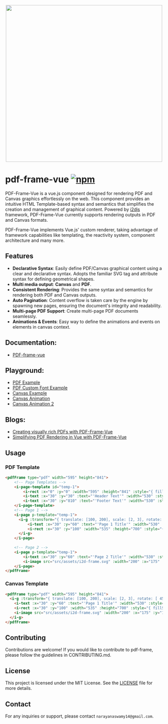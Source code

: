 <p align="center">
  <img src="https://github.com/I2Djs/pdf-frame/blob/main/assets/pdf-frame.svg?raw=true" width=500>
</p>

# pdf-frame-vue [![npm](https://img.shields.io/npm/v/@i2d/pdf-frame-vue.svg)](https://www.npmjs.com/package/@i2d/pdf-frame-vue)

PDF-Frame-Vue is a vue.js component designed for rendering PDF and Canvas graphics effortlessly on the web. This component provides an intuitive HTML Template-based syntax and semantics that simplifies the creation and management of graphical content. Powered by [i2djs](https://github.com/I2Djs/I2Djs) framework, PDF-Frame-Vue currently supports rendering outputs in PDF and Canvas formats.

PDF-Frame-Vue implements Vue.js' custom renderer, taking advantage of framework capabilities like templating, the reactivity system, component architecture and many more.

## Features

* **Declarative Syntax**: Easily define PDF/Canvas graphical content using a clear and declarative syntax. Adopts the familiar SVG tag and attribute syntax for defining geometrical shapes.
* **Multi media output**: **Canvas** and **PDF**.
* **Consistent Rendering**: Provides the same syntax and semantics for rendering both PDF and Canvas outputs.
* **Auto Pagination**: Content overflow is taken care by the engine by spawning new pages, ensuring the document's integrity and readability.
* **Multi-page PDF Support**: Create multi-page PDF documents seamlessly.
* **Animations & Events**: Easy way to define the animations and events on elements in canvas context.

## Documentation: 
  * [PDF-frame-vue](https://github.com/I2Djs/pdf-frame/wiki/pdf%E2%80%90frame%E2%80%90vue)
  
## Playground:
  * [PDF Example](https://stackblitz.com/edit/pdf-frame-vuejs?embed=1&file=src%2FApp.vue)
  * [PDF Custom Font Example](https://stackblitz.com/edit/pdf-frame-vuejs-67yqev)
  * [Canvas Example](https://stackblitz.com/edit/pdf-frame-vuejs-canvas?embed=1&file=src%2FApp.vue)
  * [Canvas Animation](https://stackblitz.com/edit/pdf-frame-vuejs-canvas-qp1rhy?file=src%2FApp.vue)
  * [Canvas Animation 2](https://stackblitz.com/edit/pdf-frame-vuejs-canvas-ragz9p?file=src%2FApp.vue)

## Blogs:
  * [Creating visually rich PDFs with PDF-Frame-Vue](https://nswamy14.hashnode.dev/creating-visually-rich-pdfs-with-pdf-frame-vue)
  * [Simplifying PDF Rendering in Vue with PDF-Frame-Vue](https://nswamy14.hashnode.dev/pdf-rendering-made-easy-with-pdf-frame-vue)

## Usage
### PDF Template
```html
<pdfFrame type="pdf" width="595" height="841">
    <!-- Page Templates -->
    <i-page-template id="temp-1">
        <i-rect :x="0" :y="0" :width="595" :height="841" :style="{ fillStyle:'#ffffff' }"></i-rect>
        <i-text :x="30" :y="30" :text="'Header Text'" :width="530" :style="{font: '15px Arial'}"></i-text>
        <i-text :x="30" :y="810" :text="'Footer Text'" :width="530" :style="{font: '15px Arial'}"></i-text>
    </i-page-template>
    <!-- Page 1 -->
    <i-page p-template="temp-1">
      <i-g :transform="{ translate: [100, 200], scale: [2, 3], rotate: [ 45, 0, 0] }">
          <i-text :x="30" :y="60" :text="'Page 1 Title'" :width="530" :style="{font: '25px Arial', align: 'center'}"></i-text>
          <i-rect :x="30" :y="100" :width="535" :height="700" :style="{ fillStyle:'#f0f0f0' }"></i-rect>
      </i-g>
    </i-page>
    
    <!-- Page 2 -->
    <i-page p-template="temp-1">
        <i-text :x="30" :y="60" :text="'Page 2 Title'" :width="530" :style="{font: '25px Arial', align: 'center'}"></i-text>
        <i-image src="src/assets/i2d-frame.svg" :width="200" :x="175" :y="100"></i-image>
    </i-page> 
</pdfFrame>
```

### Canvas Template
```html
<pdfFrame type="pdf" width="595" height="841">
  <i-g :transform="{ translate: [100, 200], scale: [2, 3], rotate: [ 45, 0, 0] }">
    <i-text :x="30" :y="60" :text="'Page 1 Title'" :width="530" :style="{font: '25px Arial', align: 'center'}"></i-text>
    <i-rect :x="30" :y="100" :width="535" :height="700" :style="{ fillStyle:'#f0f0f0' }"></i-rect>
    <i-image src="src/assets/i2d-frame.svg" :width="200" :x="175" :y="100"></i-image>
  </i-g>
</pdfFrame>
```

## Contributing
Contributions are welcome! If you would like to contribute to pdf-frame, please follow the guidelines in CONTRIBUTING.md.

## License
This project is licensed under the MIT License. See the [LICENSE](https://raw.githubusercontent.com/I2Djs/pdf-frame/main/LICENSE) file for more details.

## Contact
For any inquiries or support, please contact `narayanaswamy14@gmail.com`.
